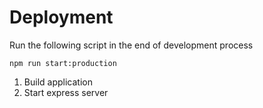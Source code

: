 # Deployment

Run the following script in the end of development process

```
npm run start:production
```
1. Build application
1. Start express server
